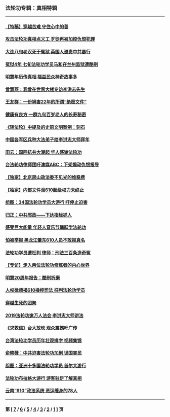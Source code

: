 ### 法轮功专辑：真相特辑
---
#### [【特稿】穿越苦难 守住心中的善](../../pages/nf4389/n13784979.md?08210430) 
#### [攻击法轮功真相点义工 歹徒再被加控仇恨犯罪](../../pages/nf4389/n13601019.md?08210430) 
#### [大连八旬老汉死于冤狱 英国人谴责中共暴行](../../pages/nf4389/n13480118.md?08210430) 
#### [冤狱4年 七旬法轮功学员马和在兰州监狱遭酷刑](../../pages/nf4389/n13304688.md?08210430) 
#### [明慧年历传真相 福益民众神奇故事多](../../pages/nf4389/n13294545.md?08210430) 
#### [曾慧燕：我曾在世贸大楼专访李洪志先生](../../pages/nf4389/n12898729.md?08210430) 
#### [王友群：一份祸害22年的所谓“绝密文件”](../../pages/nf4389/n12871750.md?08210430) 
#### [健康有良方 一群九旬百岁老人的长寿秘密](../../pages/nf4389/n12847475.md?08210430) 
#### [《转法轮》中提及的史前文明案例：刻石](../../pages/nf4389/n12758577.md?08210430) 
#### [中国各军区兵种大法弟子给李洪志大师拜年](../../pages/nf4389/n12750047.md?08210430) 
#### [田云：国际抗共大潮起 华人感谢法轮功](../../pages/nf4389/n12357708.md?08210430) 
#### [台法轮功律师团吁澳媒ABC：下架煽动仇恨报导](../../pages/nf4389/n12279917.md?08210430) 
#### [【独家】北京房山政法委不见光的维稳费](../../pages/nf4389/n12031979.md?08210430) 
#### [【独家】内部文件泄610超级权力未终止](../../pages/nf4389/n12023895.md?08210430) 
#### [组图：34国法轮功学员大游行 吁停止迫害](../../pages/nf4389/n11492658.md?08210430) 
#### [归正：中共邪政——下达指标抓人](../../pages/nf4389/n11474770.md?08210430) 
#### [感受巨大能量 年轻人音乐节踊跃学法轮功](../../pages/nf4389/n11441981.md?08210430) 
#### [怕被举报 黑龙江肇东610人员不敢报真名](../../pages/nf4389/n11436499.md?08210430) 
#### [法轮功学员遭枉判 律师：刑法三百条造奇冤](../../pages/nf4389/n11433943.md?08210430) 
#### [【专访】走入两位法轮功修炼者的内心世界](../../pages/nf4389/n11415623.md?08210430) 
#### [明慧20周年报告：酷刑折磨](../../pages/nf4389/n11387954.md?08210430) 
#### [人权律师揭610操控司法 枉判法轮功学员](../../pages/nf4389/n11313370.md?08210430) 
#### [穿越生死的团聚](../../pages/nf4389/n11258922.md?08210430) 
#### [2019法轮功逾万人法会 李洪志大师讲法](../../pages/nf4389/n11265303.md?08210430) 
#### [《求救信》台大放映 观众震撼吁广传](../../pages/nf4389/n10922251.md?08210430) 
#### [台湾法轮功学员历年壮观排字 视频集锦](../../pages/nf4389/n10878789.md?08210430) 
#### [俞晓薇：中共迫害法轮功加剧 误国害民](../../pages/nf4389/n10859260.md?08210430) 
#### [组图：亚洲十多国法轮功学员 首尔大游行](../../pages/nf4389/n10781149.md?08210430) 
#### [法轮功布拉格大游行 游客驻足了解真相](../../pages/nf4389/n10749360.md?08210430) 
#### [云南“610”政法系统 恶运缠身的78人](../../pages/nf4389/n10747534.md?08210430) 

---
#### 第 [ [7](./7.md?08210430) / [6](./6.md?08210430) / [5](./5.md?08210430) / [4](./4.md?08210430) / [3](./3.md?08210430) / [2](./2.md?08210430) / [1](./1.md?08210430) ] 页
